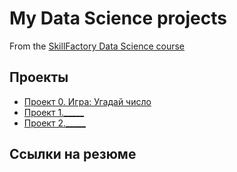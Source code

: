 # My Data Science projects

From the [SkillFactory Data Science course](https://skillfactory.ru/data-scientist) 

## Проекты 

* [Проект 0. Игра: Угадай число](https://github.com/JoWiry/sf_data_science1/tree/main/project_0)
* [Проект 1._____](____)
* [Проект 2._____](____)

## Ссылки на резюме